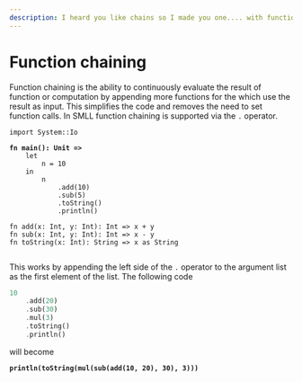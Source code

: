 ```yaml
---
description: I heard you like chains so I made you one.... with functions.
---
```


# Function chaining

Function chaining is the ability to continuously evaluate the result of function or computation by appending more functions for the which use the result as input. This simplifies the code and removes the need to set function calls. In SMLL function chaining is supported via the  `.` operator.&#x20;

<pre class="language-sml"><code class="lang-sml">import System::Io

<strong>fn main(): Unit => 
</strong>    let 
        n = 10
    in
        n
            .add(10)
            .sub(5)
            .toString()
            .println()

fn add(x: Int, y: Int): Int => x + y
fn sub(x: Int, y: Int): Int => x - y
fn toString(x: Int): String => x as String

</code></pre>

This works by appending the left side of the `.` operator to the argument list as the first element of the list. The following code

```rust
10
    .add(20)
    .sub(30)
    .mul(3)
    .toString()
    .println()
```

will become

<pre class="language-rust"><code class="lang-rust"><strong>println(toString(mul(sub(add(10, 20), 30), 3)))
</strong></code></pre>

